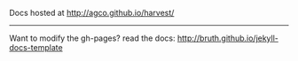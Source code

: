 
Docs hosted at http://agco.github.io/harvest/


---
Want to modify the gh-pages? read the docs: http://bruth.github.io/jekyll-docs-template

